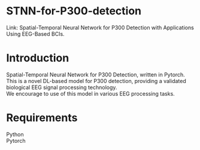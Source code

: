 # STNN-for-P300-detection
Link: Spatial-Temporal Neural Network for P300 Detection with Applications Using EEG-Based BCIs.
# Introduction
Spatial-Temporal Neural Network for P300 Detection, written in Pytorch.  
This is a novel DL-based model for P300 detection, providing a validated biological EEG signal processing technology.  
We encourage to use of this model in various EEG processing tasks.
# Requirements
Python  
Pytorch  


